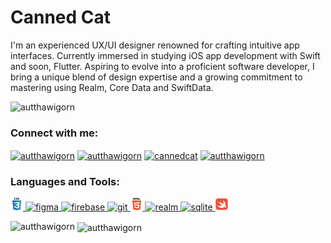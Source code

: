 <h1 align="left">Canned Cat</h1>
<body align="left">I'm an experienced UX/UI designer renowned for crafting intuitive app interfaces. Currently immersed in studying iOS app development with Swift and soon, Flutter. Aspiring to evolve into a proficient software developer, I bring a unique blend of design expertise and a growing commitment to mastering using Realm, Core Data and SwiftData.</body>

<p align="left"> <img src="https://komarev.com/ghpvc/?username=autthawigorn&label=Profile%20views&color=0e75b6&style=flat" alt="autthawigorn" /> </p>

<h3 align="left">Connect with me:</h3>
<p align="left">
<a href="https://linkedin.com/in/autthawigorn" target="blank"><img align="center" src="https://raw.githubusercontent.com/rahuldkjain/github-profile-readme-generator/master/src/images/icons/Social/linked-in-alt.svg" alt="autthawigorn" height="15" width="20" /></a>
<a href="https://fb.com/autthawigorn" target="blank"><img align="center" src="https://raw.githubusercontent.com/rahuldkjain/github-profile-readme-generator/master/src/images/icons/Social/facebook.svg" alt="autthawigorn" height="15" width="20" /></a>
<a href="https://dribbble.com/cannedcat" target="blank"><img align="center" src="https://raw.githubusercontent.com/rahuldkjain/github-profile-readme-generator/master/src/images/icons/Social/dribbble.svg" alt="cannedcat" height="15" width="20" /></a>
<a href="https://www.behance.net/autthawigorn" target="blank"><img align="center" src="https://raw.githubusercontent.com/rahuldkjain/github-profile-readme-generator/master/src/images/icons/Social/behance.svg" alt="autthawigorn" height="15" width="20" /></a>
</p>

<h3 align="left">Languages and Tools:</h3>
<p align="left"> <a href="https://www.w3schools.com/css/" target="_blank" rel="noreferrer"> <img src="https://raw.githubusercontent.com/devicons/devicon/master/icons/css3/css3-original-wordmark.svg" alt="css3" width="20" height="20"/> </a> <a href="https://www.figma.com/" target="_blank" rel="noreferrer"> <img src="https://www.vectorlogo.zone/logos/figma/figma-icon.svg" alt="figma" width="20" height="20"/> </a> <a href="https://firebase.google.com/" target="_blank" rel="noreferrer"> <img src="https://www.vectorlogo.zone/logos/firebase/firebase-icon.svg" alt="firebase" width="20" height="20"/> </a> <a href="https://git-scm.com/" target="_blank" rel="noreferrer"> <img src="https://www.vectorlogo.zone/logos/git-scm/git-scm-icon.svg" alt="git" width="20" height="20"/> </a> <a href="https://www.w3.org/html/" target="_blank" rel="noreferrer"> <img src="https://raw.githubusercontent.com/devicons/devicon/master/icons/html5/html5-original-wordmark.svg" alt="html5" width="20" height="20"/> </a> <a href="https://realm.io/" target="_blank" rel="noreferrer"> <img src="https://raw.githubusercontent.com/bestofjs/bestofjs-webui/8665e8c267a0215f3159df28b33c365198101df5/public/logos/realm.svg" alt="realm" width="20" height="20"/> </a> <a href="https://www.sqlite.org/" target="_blank" rel="noreferrer"> <img src="https://www.vectorlogo.zone/logos/sqlite/sqlite-icon.svg" alt="sqlite" width="20" height="20"/> </a> <a href="https://developer.apple.com/swift/" target="_blank" rel="noreferrer"> <img src="https://raw.githubusercontent.com/devicons/devicon/master/icons/swift/swift-original.svg" alt="swift" width="20" height="20"/> </a> </p>

<p><img align="left" src="https://github-readme-stats.vercel.app/api/top-langs?username=autthawigorn&show_icons=true&locale=en&layout=compact" alt="autthawigorn" /></p>

<p>&nbsp;<img align="center" src="https://github-readme-stats.vercel.app/api?username=autthawigorn&show_icons=true&locale=en" alt="autthawigorn" /></p>
